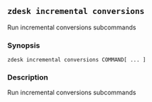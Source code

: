 ## `zdesk incremental conversions`

Run incremental conversions subcommands

### Synopsis

    zdesk incremental conversions COMMAND[ ... ]

### Description

Run incremental conversions subcommands

